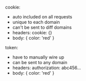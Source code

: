 cookie:

- auto included on all requests
- unique to each domain 
- can't be sent to diff domains
- headers: cookie: {}
- body: { color: 'red' }

token:

- have to manually wire up
- can be sent to any domain
- headers: authorization: abc456...
- body: { color: 'red' }